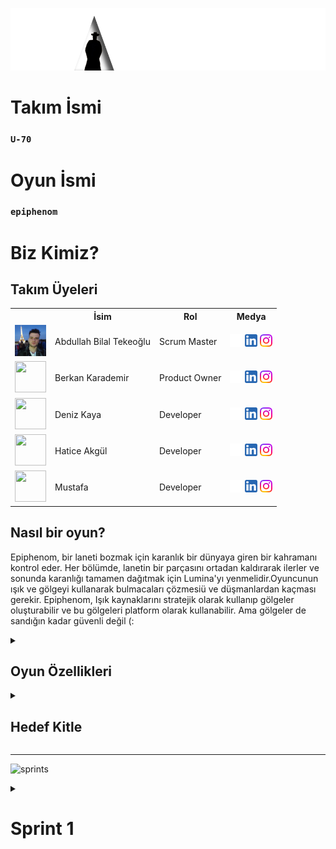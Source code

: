   <html>
  <body>

  ![zaten](bootcampFiles/general/headers/epiphenom2.png)
  
   # **Takım İsmi**
   ### **`U-70`**

  # **Oyun İsmi**

  ### **`epiphenom`**

  # Biz Kimiz?

  ## Takım Üyeleri

  <table>
    <tr>
      <th></th>
      <th>İsim</th>
      <th>Rol</th>
      <th>Medya</th>
    </tr>
    <tr>
      <td><img src="bootcampFiles/general/squarepics/bilal.png" width="50" height="50" /></td>
      <td>Abdullah Bilal Tekeoğlu</td>
      <td>Scrum Master</td>
      <td>
        <a href="https://github.com/sensaye" target="_blank"><img src="bootcampFiles/general/social/github.png" width="20" height="20"/></a>
        <a href="https://www.linkedin.com/in/abdullah-bilal-tekeo%C4%9Flu-964128199/" target="_blank" ><img src="bootcampFiles/general/social/linkedin.png" width="20" height="20" /></a>
        <a href="https://www.instagram.com/abilateq/" target="_blank"><img src="bootcampFiles/general/social/instagram.png" width="20" height="20" /></a>
      </td>
    </tr>
    <tr>
      <td><img src="bootcampFiles/general/squarepics/arda.png" width="50" height="50" /></td>
      <td>Berkan Karademir</td>
      <td>Product Owner</td>
      <td>
        <a href="https://github.com/" target="_blank"><img src="bootcampFiles/general/social/github.png" width="20" height="20"/></a>
        <a href="https://www.linkedin.com/" target="_blank"><img src="bootcampFiles/general/social/linkedin.png" width="20" height="20" /></a>
        <a href="https://www.instagram.com/" target="_blank"><img src="bootcampFiles/general/social/instagram.png" width="20" height="20" /></a>
      </td>
    </tr>
    <tr>
      <td><img src="bootcampFiles/general/squarepics/hazal.png" width="50" height="50" /></td>
      <td>Deniz Kaya</td>
      <td>Developer</td>
      <td>
        <a href="https://github.com/" target="_blank"><img src="bootcampFiles/general/social/github.png" width="20" height="20"/></a>
        <a href="https://www.linkedin.com/" target="_blank"><img src="bootcampFiles/general/social/linkedin.png" width="20" height="20" /></a>
        <a href="https://www.instagram.com/" target="_blank"><img src="bootcampFiles/general/social/instagram.png" width="20" height="20" /></a>
      </td>
       <tr>
      <td><img src="bootcampFiles/general/squarepics/hatice.png" width="50" height="50" /></td>
      <td>Hatice Akgül</td>
      <td>Developer</td>
      <td>
        <a href="https://github.com/haticeeakgull" target="_blank"><img src="bootcampFiles/general/social/github.png" width="20" height="20"/></a>
        <a href="https://www.linkedin.com/in/haticeeakgüll/" target="_blank" ><img src="bootcampFiles/general/social/linkedin.png" width="20" height="20" /></a>
        <a href="https://www.instagram.com/h.akgl_/?next=%2Fabilateq%2F"_blank"><img src="bootcampFiles/general/social/instagram.png" width="20" height="20" /></a>
      </td>
         <tr>
      <td><img src="bootcampFiles/general/squarepics/hatice.png" width="50" height="50" /></td>
      <td>Mustafa</td>
      <td>Developer</td>
      <td>
        <a href="x" target="_blank"><img src="bootcampFiles/general/social/github.png" width="20" height="20"/></a>
        <a href="x" target="_blank" ><img src="bootcampFiles/general/social/linkedin.png" width="20" height="20" /></a>
        <a href="x"><img src="bootcampFiles/general/social/instagram.png" width="20" height="20" /></a>
      </td>
    </tr>
    <!--
    <tr>
      <td><img src="bootcampFiles/general/squarepics/merve.png" width="50" height="50" /></td>
      <td>Unknown</td>
      <td>Developer</td>
      <td>
        <a href="https://github.com/" target="_blank"><img src="bootcampFiles/general/social/github.png" width="20" height="20"/></a>
        <a href="https://www.linkedin.com/" target="_blank"><img src="bootcampFiles/general/social/linkedin.png" width="20" height="20" /></a>
        <a href="https://www.instagram.com/" target="_blank"><img src="bootcampFiles/general/social/instagram.png" width="20" height="20" /></a>
      </td>
    </tr>
    <tr>
      <td><img src="bootcampFiles/general/squarepics/onur.png" width="50" height="50" /></td>
      <td>Unknown</td>
      <td>Developer</td>
      <td>
        <a href="https://github.com/" target="_blank"><img src="bootcampFiles/general/social/github.png" width="20" height="20"/></a>
        <a href="https://www.linkedin.com/" target="_blank"><img src="bootcampFiles/general/social/linkedin.png" width="20" height="20" /></a>
        <a href="https://www.instagram.com/" target="_blank"><img src="bootcampFiles/general/social/instagram.png" width="20" height="20" /></a>
      </td>
    -->
  </tr>
  </table>





  ## Nasıl bir oyun?
  Epiphenom, bir laneti bozmak için karanlık bir dünyaya giren bir kahramanı kontrol eder. Her bölümde, lanetin bir parçasını ortadan kaldırarak ilerler ve sonunda karanlığı tamamen dağıtmak için Lumina'yı yenmelidir.Oyuncunun ışık ve gölgeyi kullanarak bulmacaları çözmesiü ve düşmanlardan kaçması gerekir. Epiphenom, Işık kaynaklarını stratejik olarak kullanıp gölgeler oluşturabilir ve bu gölgeleri platform olarak kullanabilir. Ama gölgeler de sandığın kadar güvenli değil (:

  <details>
    <summary><h2>Oyun Özellikleri</h2></summary>
  <ul>
  <li>3D</li>
  <li>CO-OP</li>
  <li>Gameanalytics</li>
  </ul>
    
  <h3>Oyun Mekanikleri:</h3>
  <ol>
    <li>Epiphenom ışık kaynaklarını kullanarak kendisine platform oluşturabilir.</li>
    <li>Epi(ışık) karakter bölünerek farklı açılardan ışık oluşturur. Böylece nesnelerden oluşacak gölgelerle enom(gölge) için platform oluşturabilir.</li>
    <li>Epi(ışık) gölge alanlarda kalamaz, kalırsa hasar alır ve zayıflar. Aynı şekilde enom(gölge) aydınlık alanlarda varolamaz.</li>
    <li>Epi(ışık) çevredeki ışık kaynaklarını aşırı yükleyerek bünyesine katabilir ve güçlenebilir. Aşırı yüklenme halinde ulti özelliği aktif olur(kararlaştırılmadı).</li>
    <li>Enom(gölge) etraf ne kadar karanlıksa o kadar güçlüdür. Ortam çok karanlık olduğunda zifir özelliği aktif olur. Böylece karanlığı somutlaştırarak yeni nesneler oluşturabilir.</li>
  </ol>
    
    
  </details>

  <details>
    <summary><h2>Hedef Kitle</h2></summary>
    <p>Her yaştan oyuncu kitlesi.</p>
    <p>Platform oyuncuları.</p>
    <p>Çiftler.</p>
    <p>İki kişilik oyun grupları.</p>
  </details>

  --- 

  ![sprints](bootcampFiles/general/headers/sprints.png)

  <details>
    <summary><h1>Sprint 1</h1></summary>


  <details>
    <summary><h3>Sprint 1 - App Screenshots</h3></summary>
  <table style="width: 100%;">
    <tr>
      <td colspan="4" style="text-align: center;"><h2>Authentication pages</h2></td>
    </tr>
    <tr>
      <td style="width: 25%;"><img src="bootcampFiles/sprintOne/screenshots/10.png" style="max-width: 100%; height: auto;"></td>
      <td style="width: 25%;"><img src="bootcampFiles/sprintOne/screenshots/11.png" style="max-width: 100%; height: auto;"></td>
      <td style="width: 25%;"><img src="bootcampFiles/sprintOne/screenshots/12.png" style="max-width: 100%; height: auto;"></td>
    </tr>
    <tr>
      <td colspan="4" style="text-align: center;"><h2>Homepage and Location pages</h2></td>
    </tr>
    <tr>
      <td style="width: 25%;"><img src="bootcampFiles/sprintOne/screenshots/20.png" style="max-width: 100%; height: auto;"></td>
      <td style="width: 25%;"><img src="bootcampFiles/sprintOne/screenshots/21.png" style="max-width: 100%; height: auto;"></td>
      <td style="width: 25%;"><img src="bootcampFiles/sprintOne/screenshots/22.png" style="max-width: 100%; height: auto;"></td>
    </tr>
    <tr>
      <td colspan="4" style="text-align: center;"><h2>Add Product pages</h2></td>
    </tr>
    <tr>
      <td style="width: 25%;"><img src="bootcampFiles/sprintOne/screenshots/30.png" style="max-width: 100%; height: auto;"></td>
      <td style="width: 25%;"><img src="bootcampFiles/sprintOne/screenshots/31.png" style="max-width: 100%; height: auto;"></td>
      <td style="width: 25%;"><img src="bootcampFiles/sprintOne/screenshots/32.png" style="max-width: 100%; height: auto;"></td>
      <td style="width: 25%;"><img src="bootcampFiles/sprintOne/screenshots/33.png" style="max-width: 100%; height: auto;"></td>
    </tr>
    <tr>
      <td colspan="4" style="text-align: center;"><h2>Offers pages</h2></td>
    </tr>
    <tr>
      <td style="width: 25%;"><img src="bootcampFiles/sprintOne/screenshots/40.png" style="max-width: 100%; height: auto;"></td>
      <td style="width: 25%;"><img src="bootcampFiles/sprintOne/screenshots/41.png" style="max-width: 100%; height: auto;"></td>
      <td style="width: 25%;"><img src="bootcampFiles/sprintOne/screenshots/42.png" style="max-width: 100%; height: auto;"></td>
      <td style="width: 25%;"><img src="bootcampFiles/sprintOne/screenshots/43.png" style="max-width: 100%; height: auto;"></td>
    </tr>
    <tr>
      <td colspan="4" style="text-align: center;"><h2>Profile and Settings pages</h2></td>
    </tr>
    <tr>
      <td style="width: 25%;"><img src="bootcampFiles/sprintOne/screenshots/50.png" style="max-width: 100%; height: auto;"></td>
      <td style="width: 25%;"><img src="bootcampFiles/sprintOne/screenshots/51.png" style="max-width: 100%; height: auto;"></td>
      <td style="width: 25%;"><img src="bootcampFiles/sprintOne/screenshots/52.png" style="max-width: 100%; height: auto;"></td>
      <td style="width: 25%;"><img src="bootcampFiles/sprintOne/screenshots/53.png" style="max-width: 100%; height: auto;"></td>
    </tr>
    <tr>
      <td colspan="4" style="text-align: center;"><h2>Rent Product pages</h2></td>
    </tr>
    <tr>
      <td style="width: 25%;"><img src="bootcampFiles/sprintOne/screenshots/60.png" style="max-width: 100%; height: auto;"></td>
      <td style="width: 25%;"><img src="bootcampFiles/sprintOne/screenshots/61.png" style="max-width: 100%; height: auto;"></td>
      <td style="width: 25%;"><img src="bootcampFiles/sprintOne/screenshots/62.png" style="max-width: 100%; height: auto;"></td>
    </tr>
  </table>
  </details>   


  <details>
    <summary><h3>Sprint 1</h3></summary>
    ![Ekran görüntüsü 2024-07-08 114009](https://github.com/sensaye/epiphenom/assets/103825788/3a07a696-64df-41eb-8a5a-8cc8202901c3)
![Ekran görüntüsü 2024-07-08 113946](https://github.com/sensaye/epiphenom/assets/103825788/a544cce2-eaae-4f6e-977f-a512254f104f)
![Ekran görüntüsü 2024-07-08 113916](https://github.com/sensaye/epiphenom/assets/103825788/fa615df1-e053-4d02-bf12-db1fee819140)
![Ekran görüntüsü 2024-07-08 113909](https://github.com/sensaye/epiphenom/assets/103825788/a1e06ec8-4e9d-416d-843b-f48c8855604e)
![Ekran görüntüsü 2024-07-08 113848](https://github.com/sensaye/epiphenom/assets/103825788/9779a50c-8778-4d70-a634-d3b3e3cabfef)




   
    
  </details>

  <details>
    <summary><h3>Sprint 1 - Burndown Chart</h3></summary>
    <img src="bootcampFiles/sprintOne/burndown/10.png" style="max-width: 100%; height: auto;">
    <img src="bootcampFiles/sprintOne/burndown/11.png" style="max-width: 100%; height: auto;">
  </details>


  - **Sprint Notları**:
    
    - Proje yönetimi için `Trello` kullanılacak.

    - İletişim `Discord` aracılığıyla sağlanacak.

    - Oyun `URP` modülünde geliştirilecek.

    - Grafik stili `Stylized Realistic` olacak.

    - Oyun `CO-OP` olacak.

  - **Tahmin edilen tamamlanacak puan**: 80 points
  - **Puanlama mantığı**: `(x puan tamamlanacak.)` İlk sprint için belirlenmiş puan 80'dir.
  - **Daily Scrum Screenshots**: ![image](https://github.com/sensaye/epiphenom/assets/103825788/79fb307a-9a1e-4244-b059-b382b703ad2f)
  - ![image](https://github.com/sensaye/epiphenom/assets/103825788/464ade74-5e04-49e1-a74c-51c92c324c16)
  - ![image](https://github.com/sensaye/epiphenom/assets/103825788/416db891-157f-4a58-8b6c-7b85d1f1bbff)
  -![image](https://github.com/sensaye/epiphenom/assets/103825788/a200f6af-f2ba-45bd-a752-3d3b66049d73)
![image](https://github.com/sensaye/epiphenom/assets/103825788/33e68879-60ca-412a-b1cb-f29a452eef2e)
![image](https://github.com/sensaye/epiphenom/assets/103825788/72b012ce-a53f-4747-bfae-7293f561b984)
![image](https://github.com/sensaye/epiphenom/assets/103825788/ccf6f992-7cfe-4b07-9c7f-fb5915b8ad65)
![image](https://github.com/sensaye/epiphenom/assets/103825788/8e86cbc8-2334-4d93-b952-a1affd1f5740)
![image](https://github.com/sensaye/epiphenom/assets/103825788/0d2454d2-f55b-43be-8496-536871d6ed4f)









  - **Product Backlog URL**
    - [Product Backlog URL -> Grup Yetmiş | Trello](https://trello.com/b/3v0my4Jf/grup-yetmi%C5%9F)
     
  - **Sprint Değerlendirmesi:**
  -Oyunun ilk aşamada çift karakter ve tek oyunculu olmasına karar verildi.
  -Multiplayer oyun tarzını diğer sprintlerde bir daha gözden geçirme kararı alındı.
  -Oyunun dizayan stilinin "stylized realistic" olması kararlaştırıldı
   
    

    

  - **Sprint Değerlendirme Katılımcıları:** `Hatice AKGÜL`, `Abdullah Bilal Tekeoğlu`, `Berkan Karademir `, `Muhammed Mustafa Temel `, `Deniz Kaya`
  - **Sprint Retrospective:**
  -Map tasarımı ve karakterlerin tasarımının tamamalanması üzerine yoğunlaşma kararı alındı.
  -Tasarım konusunda Bilal ile birlikte çalışacak bir tasarımcı belirlendi.
  -Karakter hareket ve özellik değiştirme mekanikleri tamamlandı.
  -Takım üyelerinin gelecek sprintlerde daha aktif olması kararı alındı.



  - **Other Notes**:
  <details>
    <summary><h3>Additional Files</h3></summary>
    <ul>
      <li><strong>Project Scope And Goals:</strong> <a href="./bootcampFiles/sprintOne/projectscopeandgoals.pdf">See file</a></li>
      <li><strong>Target Audience:</strong> <a href="./bootcampFiles/sprintOne/targetaudience.pdf">See file</a></li>
      <li><strong>Conversations:</strong> See file</li>
    </ul>
  </details>

  </details>

  <!---

  <details>
    <summary><h1>Sprint 2</h1></summary>


  <details>
    <summary><h3>Sprint 2 - Screenshots</h3></summary>
  <table style="width: 100%;">
    <tr>
      <td colspan="4" style="text-align: center;"><h2>Updated Pages</h2></td>
    </tr>
    <tr>
      <td colspan="1" style="width: 25%;"><img src="bootcampFiles/sprintTwo/screenshots/10.png" style="max-width: 100%; height: auto;"></td>
      <td colspan="1" style="width: 25%;"><img src="bootcampFiles/sprintTwo/screenshots/11.png" style="max-width: 100%; height: auto;"></td>
      <td colspan="1" style="width: 25%;"><img src="bootcampFiles/sprintTwo/screenshots/12.png" style="max-width: 100%; height: auto;"></td>
      <td colspan="1" style="width: 25%;"><img src="bootcampFiles/sprintTwo/screenshots/13.png" style="max-width: 100%; height: auto;"></td>
    </tr>
    <tr>
      <td colspan="4" style="text-align: center;"><h2>Admin Panel</h2></td>
    </tr>
    <tr>
      <td colspan="4"><img src="bootcampFiles/sprintTwo/screenshots/20.png" style="max-width: 100%; height: auto;"></td>
    </tr>
    <tr>
      <td colspan="4"><img src="bootcampFiles/sprintTwo/screenshots/30.png" style="max-width: 100%; height: auto;"></td>
    </tr>
    <tr>
      <td colspan="4"><img src="bootcampFiles/sprintTwo/screenshots/40.png" style="max-width: 100%; height: auto;"></td>
    </tr>
  </table>
  </details>  

  <details>
    <summary><h3>Sprint 2 - Sprint Board Update Screenshots</h3></summary>
    <img src="bootcampFiles/sprintTwo/boardupdate/10.png" style="max-width: 100%; height: auto;">
    <img src="bootcampFiles/sprintTwo/boardupdate/11.png" style="max-width: 100%; height: auto;">
    <img src="bootcampFiles/sprintTwo/boardupdate/12.png" style="max-width: 100%; height: auto;">
    <img src="bootcampFiles/sprintTwo/boardupdate/13.png" style="max-width: 100%; height: auto;">
    <img src="bootcampFiles/sprintTwo/boardupdate/14.png" style="max-width: 100%; height: auto;">
  </details>

  <details>
    <summary><h3>Sprint 2 - Burndown Chart</h3></summary>
    <img src="bootcampFiles/sprintTwo/burndown/10.png" style="max-width: 100%; height: auto;">
    <img src="bootcampFiles/sprintTwo/burndown/11.png" style="max-width: 100%; height: auto;">
  </details>

  - **Sprint Notes**:
    - The brand color has been changed. It has transitioned to a shade of `orange`.

    - It has been decided to start on the `admin panel`. The application system will be managed from here.

    - It has been decided to add `internationalization` to the application. `For now, four languages` have been added.

    - It has been decided to use the `Stream SDK` for the messaging system

    - It has been decided to use the `In-App Purchase` system for the in-app payment system.





  - **Expected point completion within Sprint**: 100 points
  - **Point Completion Logic**: `(215 points completed)` During the first sprint, we had set a target of 100 points due to the national holiday and a week-long vacation. However, our team worked even harder than in the first sprint and earned more points than we won in the first sprint.
  - **Daily Scrum**: See file
  - **Product Backlog URL:** Click for Backlog (Trello)
  - **Sprint Review**:
    - The logo and colors of `zaten` have been determined. From now on, the brand will continue its life with this color and logo.
    - We have created our own JSON file for location information. As mentioned in the previous sprint retrospective, we can say that we partially wrote our own API.
    - As mentioned in the previous sprint, we have started using `Hive` for the local database.
    - As mentioned, we have started creating an admin panel for our site, zaten.app.
    - As mentioned, an Instagram account has been opened.
    - As discussed, localization has been added and it has been launched with not 2, but 4 languages.
    - The Adding Product Feed Algorithm` backend system has been created and embedded into the application.
    - The proposal creation/viewing system has been added, and the backend has been embedded.
    - The product liking system has been added.
    - We have created personas for our user target audience.

  - **Sprint Review Participants:** `Burak Taha Cevheroğlu`, `Arda Demirel`, `Dila Hazal Bilgin`, `Merve Ağaçayak`, `Onur Konuk`
  - **Sprint Retrospective:**
    - The completion of the payment system has been deferred to the third sprint.
    - The messaging system has been deferred to the third sprint.
    - All the pages for the buttons in the settings will be completed.
    - The user name selection page will be added.
    - As the application has reached the final stages of completion, unit tests and other testing procedures will be written and conducted.
    - In order to gather feedback for the application, we will be conducting usability testing in the coming days.
    - The design for the application's homepage image and profile cover photo will be created.
    - Notifications will be added, and we can consider using OneSignal.
    - The admin panel will be finalized, and the application will be managed from there.
    - The product search system will be added to the application and will be in a usable state.
  - **Other Notes**:
    <details>
    <summary><h3>Additional Files</h3></summary>
    <ul>
      <li><strong>Our Location API</strong>Go to api</li>
      <li><strong>Explicit Consent Agreement</strong> <a href="./bootcampFiles/sprintTwo/acik_riza.docx">See file</a></li>
      <li><strong>Privacy Notice</strong> <a href="./bootcampFiles/sprintTwo/aydinlatma_metni.docx">See file</a></li>
      <li><strong>User Agreement</strong> <a href="./bootcampFiles/sprintTwo/kullanici_sozlesmesi.pdf">See file</a></li>
      <li><strong>User Personas</strong> <a href="./bootcampFiles/sprintTwo/personas.docx">See file</a></li>
      <li><strong>App Navigation Schema</strong> <a href="./bootcampFiles/sprintTwo/map.png">See file</a></li>
    </ul>
  </details>


  </details>


  ---

  <details>
    <summary><h1>Sprint 3</h1></summary>


  <details>
    <summary><h3>Sprint 3 - Screenshots</h3></summary>
      <ul>
        <li><strong>APP Diagram: </strong>Go to diagram</li>
        <li><strong>Carousel Images And Deep Link: </strong>Go to api</li>
        <li><img src="bootcampFiles/sprintThree/screenshots/10.png" style="max-width: 100%; height: auto;"></li>
      </ul>
  </details>

  <details>
    <summary><h3>Sprint 3 - Sprint Board Update Screenshots</h3></summary>
    <img src="bootcampFiles/sprintThree/boardupdate/10.png" style="max-width: 100%; height: auto;">
    <img src="bootcampFiles/sprintThree/boardupdate/11.png" style="max-width: 100%; height: auto;">
    <img src="bootcampFiles/sprintThree/boardupdate/12.png" style="max-width: 100%; height: auto;">
    <img src="bootcampFiles/sprintThree/boardupdate/13.png" style="max-width: 100%; height: auto;">
    <img src="bootcampFiles/sprintThree/boardupdate/14.png" style="max-width: 100%; height: auto;">
  </details>

  <details>
    <summary><h3>Sprint 3 - Burndown Chart</h3></summary>
    <img src="bootcampFiles/sprintThree/burndown/10.png" style="max-width: 100%; height: auto;">
    <img src="bootcampFiles/sprintThree/burndown/11.png" style="max-width: 100%; height: auto;">
  </details>


  - **Sprint Notes**:
    - The internationalization system has been updated. The number of supported languages has been increased from 4 to 7.
    - We have enabled guest login to the application and integrated it into our system.
    - With bug fixing and testing stages, we have solved all the problems that may arise in our application and completed the process.
    - In this final sprint, we dedicated our efforts to enhancing the App Route System by implementing Deep Link functionality. Deep Linking allows users to access specific content or features within the app directly from external sources such as websites, messages, or push notifications.
  - **Expected point completion within Sprint**: 200 points
  - **Point Completion Logic**: `(745 points completed)` Since this is the final sprint, we have completed the system that was planned and started to be implemented in previous sprints, and our sprint score has reached 745 because we completed most of the important features in this sprint.
  - **Daily Scrum**: See file
  - **Product Backlog URL:** Click for Backlog (Trello)
  - **Sprint Review**:
    - We have developed the Notification System that enables users to communicate with each other using onesignal and firestore technologies.
    - As mentioned, we developed the messaging system using the Stream SDK. We have also added the feature that users can share their instant locations with each other during messaging using the Google Maps and Google Maps service. (Google Maps Static API)
    - We successfully created a Payment&Wallet System by leveraging the combined power of Stripe, Riverpod, and Firestore. By integrating Stripe's robust payment infrastructure, Riverpod's efficient state management, and Firestore's scalable database, our system ensures a reliable and user-friendly experience for handling payments and managing digital wallets.
    - We created a review system using Firestore, where users can read and give feedback on each other's experiences. This system allows users to rate and comment on the things they have rented, helping others make better decisions based on shared opinions.
    - The languages we've added to our application are; Turkish, English, French, Japanese, Spanish, Hebrew, and German.
  - **Sprint Review Participants:** `Burak Taha Cevheroğlu`, `Arda Demirel`, `Dila Hazal Bilgin`, `Merve Ağaçayak`, `Onur Konuk`
  - **Sprint Retrospective:**
    - All the features determined at the beginning of the competition and mentioned in the previous sprints were added and the project was successfully completed.
    - `We, as a team, celebrated the end of the sprint and started preparing for the demo day presentation.`
  - **Other Notes**:
  <details>
    <summary><h3>Additional Files</h3></summary>
    <ul>
      <li><strong>APP Diagram: </strong>Go to api</li>
      <li><strong>Carousel Images And Deep Link: </strong>Go to api</li>
      <li><strong>FAQ: </strong> <a href="./bootcampFiles/sprintThree/faq.pdf">See file</a></li>
    </ul>
  </details>

  </details>
  

  
  ![details](bootcampFiles/general/headers/details.png)

  # End of the Bootcamp
  ## App Teaser
  [![App Teaser](https://img.youtube.com/vi/olmdnBTyMek/maxresdefault.jpg)](https://www.youtube.com/watch?v=olmdnBTyMek)

  ## APK File
  See APK File


  # Color Reference
  **`(color palette changed at second sprint)`**

  | Color             | Hex                                                                |
  | ----------------- | ------------------------------------------------------------------ |
  | Primary Color | ![#FF9A4D](https://via.placeholder.com/10/FF9A4D?text=+) #FF9A4D |
  | Light Color | ![#FFAB6B](https://via.placeholder.com/10/FFAB6B?text=+) #FFAB6B |
  | Lightest Color | ![#FFC08F](https://via.placeholder.com/10/FFC08F?text=+) #FFC08F |
  | Dark Color | ![#FF882C](https://via.placeholder.com/10/FF882C?text=+) #FF882C |
  | Darkest Color | ![#FF6F00](https://via.placeholder.com/10/FF6F00?text=+) #FF6F00 | 


   # **Used Technologies**
  **`(used technologies changed at third sprint)`**
  - [x] `firebase_core`
  - [x] `firebase_auth`
  - [x] `cloud_firestore`
  - [x] `flutter_riverpod`
  - [x] `firebase_analytics`
  - [x] `hive`
  - [x] `hive_flutter`
  - [x] `hive_generator`
  - [x] `build_runner`
  - [x] `another_stepper`
  - [x] `flutter_animate`

  - [x] `http`
  - [x] `xml2json`

  - [x] `get`
  - [x] `intl`
  - [x] `uuid`
  - [x] `freezed_annotation`
  - [x] `cached_network_image`
  - [x] `stream_chat_flutter`
  - [x] `flutter_stripe`
  - [x] `hooks_riverpod`
  - [x] `rxdart`
  - [x] `google_maps_flutter`
  - [x] `google_sign_in`
  - [x] `image_picker`
  - [x] `geolocator`
  - [x] `qr_flutter`
  - [x] `qr_code_scanner`
  - [x] `onesignal_flutter`
  - [x] `flutter_markdown` -->
  </body>
  </html>

